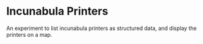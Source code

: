 # Incunabula Printers

An experiment to list incunabula printers as structured data, and display the printers on a map.
